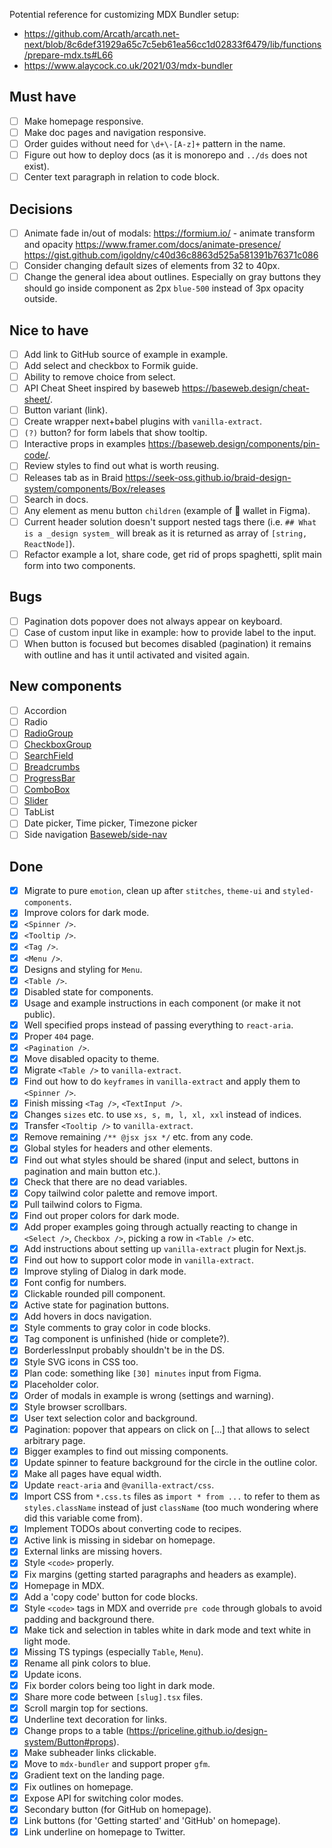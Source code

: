 Potential reference for customizing MDX Bundler setup:

- https://github.com/Arcath/arcath.net-next/blob/8c6def31929a65c7c5eb61ea56cc1d02833f6479/lib/functions/prepare-mdx.ts#L66
- https://www.alaycock.co.uk/2021/03/mdx-bundler

## Must have

- [ ] Make homepage responsive.
- [ ] Make doc pages and navigation responsive.
- [ ] Order guides without need for `\d+\-[A-z]+` pattern in the name.
- [ ] Figure out how to deploy docs (as it is monorepo and `../ds` does not exist).
- [ ] Center text paragraph in relation to code block.

## Decisions

- [ ] Animate fade in/out of modals:
      https://formium.io/ - animate transform and opacity
      https://www.framer.com/docs/animate-presence/
      https://gist.github.com/igoldny/c40d36c8863d525a581391b76371c086
- [ ] Consider changing default sizes of elements from 32 to 40px.
- [ ] Change the general idea about outlines. Especially on gray buttons they should go inside component as 2px `blue-500` instead of 3px opacity outside.

## Nice to have

- [ ] Add link to GitHub source of example in example.
- [ ] Add select and checkbox to Formik guide.
- [ ] Ability to remove choice from select.
- [ ] API Cheat Sheet inspired by baseweb https://baseweb.design/cheat-sheet/.
- [ ] Button variant (link).
- [ ] Create wrapper next+babel plugins with `vanilla-extract`.
- [ ] `(?)` button? for form labels that show tooltip.
- [ ] Interactive props in examples https://baseweb.design/components/pin-code/.
- [ ] Review styles to find out what is worth reusing.
- [ ] Releases tab as in Braid https://seek-oss.github.io/braid-design-system/components/Box/releases
- [ ] Search in docs.
- [ ] Any element as menu button `children` (example of 🦊 wallet in Figma).
- [ ] Current header solution doesn't support nested tags there (i.e. `## What is a _design system_` will break as it is returned as array of `[string, ReactNode]`).
- [ ] Refactor example a lot, share code, get rid of props spaghetti, split main form into two components.

## Bugs

- [ ] Pagination dots popover does not always appear on keyboard.
- [ ] Case of custom input like in example: how to provide label to the input.
- [ ] When button is focused but becomes disabled (pagination) it remains with outline and has it until activated and visited again.

## New components

- [ ] Accordion
- [ ] Radio
- [ ] [RadioGroup](https://react-spectrum.adobe.com/react-aria/useRadioGroup.html)
- [ ] [CheckboxGroup](https://react-spectrum.adobe.com/react-aria/useCheckboxGroup.html)
- [ ] [SearchField](https://react-spectrum.adobe.com/react-aria/useSearchField.html)
- [ ] [Breadcrumbs](https://react-spectrum.adobe.com/react-aria/useBreadcrumbs.html)
- [ ] [ProgressBar](https://react-spectrum.adobe.com/react-aria/useProgressBar.html)
- [ ] [ComboBox](https://react-spectrum.adobe.com/react-aria/useComboBox.html)
- [ ] [Slider](https://react-spectrum.adobe.com/react-aria/useSlider.html)
- [ ] TabList
- [ ] Date picker, Time picker, Timezone picker
- [ ] Side navigation [Baseweb/side-nav](https://baseweb.design/components/side-nav)

## Done

- [x] Migrate to pure `emotion`, clean up after `stitches`, `theme-ui` and `styled-components`.
- [x] Improve colors for dark mode.
- [x] `<Spinner />`.
- [x] `<Tooltip />`.
- [x] `<Tag />`.
- [x] `<Menu />`.
- [x] Designs and styling for `Menu`.
- [x] `<Table />`.
- [x] Disabled state for components.
- [x] Usage and example instructions in each component (or make it not public).
- [x] Well specified props instead of passing everything to `react-aria`.
- [x] Proper `404` page.
- [x] `<Pagination />`.
- [x] Move disabled opacity to theme.
- [x] Migrate `<Table />` to `vanilla-extract`.
- [x] Find out how to do `keyframes` in `vanilla-extract` and apply them to `<Spinner />`.
- [x] Finish missing `<Tag />`, `<TextInput />`.
- [x] Changes `sizes` etc. to use `xs, s, m, l, xl, xxl` instead of indices.
- [x] Transfer `<Tooltip />` to `vanilla-extract`.
- [x] Remove remaining `/** @jsx jsx */` etc. from any code.
- [x] Global styles for headers and other elements.
- [x] Find out what styles should be shared (input and select, buttons in pagination and main button etc.).
- [x] Check that there are no dead variables.
- [x] Copy tailwind color palette and remove import.
- [x] Pull tailwind colors to Figma.
- [x] Find out proper colors for dark mode.
- [x] Add proper examples going through actually reacting to change in `<Select />`, `Checkbox />`, picking a row in `<Table />` etc.
- [x] Add instructions about setting up `vanilla-extract` plugin for Next.js.
- [x] Find out how to support color mode in `vanilla-extract`.
- [x] Improve styling of Dialog in dark mode.
- [x] Font config for numbers.
- [x] Clickable rounded pill component.
- [x] Active state for pagination buttons.
- [x] Add hovers in docs navigation.
- [x] Style comments to gray color in code blocks.
- [x] Tag component is unfinished (hide or complete?).
- [x] BorderlessInput probably shouldn't be in the DS.
- [x] Style SVG icons in CSS too.
- [x] Plan code: something like `[30] minutes` input from Figma.
- [x] Placeholder color.
- [x] Order of modals in example is wrong (settings and warning).
- [x] Style browser scrollbars.
- [x] User text selection color and background.
- [x] Pagination: popover that appears on click on [...] that allows to select arbitrary page.
- [x] Bigger examples to find out missing components.
- [x] Update spinner to feature background for the circle in the outline color.
- [x] Make all pages have equal width.
- [x] Update `react-aria` and `@vanilla-extract/css`.
- [x] Import CSS from `*.css.ts` files as `import * from ...` to refer to them as `styles.className` instead of just `className` (too much wondering where did this variable come from).
- [x] Implement TODOs about converting code to recipes.
- [x] Active link is missing in sidebar on homepage.
- [x] External links are missing hovers.
- [x] Style `<code>` properly.
- [x] Fix margins (getting started paragraphs and headers as example).
- [x] Homepage in MDX.
- [x] Add a 'copy code' button for code blocks.
- [x] Style `<code>` tags in MDX and override `pre code` through globals to avoid padding and background there.
- [x] Make tick and selection in tables white in dark mode and text white in light mode.
- [x] Missing TS typings (especially `Table`, `Menu`).
- [x] Rename all pink colors to blue.
- [x] Update icons.
- [x] Fix border colors being too light in dark mode.
- [x] Share more code between `[slug].tsx` files.
- [x] Scroll margin top for sections.
- [x] Underline text decoration for links.
- [x] Change props to a table (https://priceline.github.io/design-system/Button#props).
- [x] Make subheader links clickable.
- [x] Move to `mdx-bundler` and support proper `gfm`.
- [x] Gradient text on the landing page.
- [x] Fix outlines on homepage.
- [x] Expose API for switching color modes.
- [x] Secondary button (for GitHub on homepage).
- [x] Link buttons (for 'Getting started' and 'GitHub' on homepage).
- [x] Link underline on homepage to Twitter.
